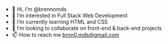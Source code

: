 - 👋 Hi, I’m @brennomds
- 👀 I’m interested in Full Stack Web Development
- 🌱 I’m currently learning HTML and CSS
- 💞️ I’m looking to collaborate on front-end & back-end projects
- 📫 How to reach me brnn0.mds@gmail.com

<!---
brennomds/brennomds is a ✨ special ✨ repository because its `README.md` (this file) appears on your GitHub profile.
You can click the Preview link to take a look at your changes.
--->
